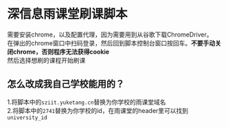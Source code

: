# 深信息雨课堂刷课脚本
需要安装chrome，以及配置代理，因为需要用到从谷歌下载ChromeDriver。<br>
在弹出的chrome窗口中扫码登录，然后回到脚本控制台窗口按回车。**不要手动关闭chrome，否则程序无法获得cookie**<br>
然后选择想刷的课程开始刷课

## 怎么改成我自己学校能用的？
1.将脚本中的`sziit.yuketang.cn`替换为你学校的雨课堂域名<br>
2.将脚本中的`2741`替换为你学校的id，在雨课堂的header里可以找到`university_id`
